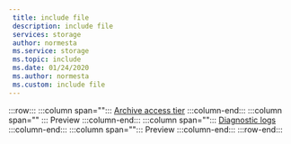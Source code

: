 ```yaml
---
 title: include file
 description: include file
 services: storage
 author: normesta
 ms.service: storage
 ms.topic: include
 ms.date: 01/24/2020
 ms.author: normesta
 ms.custom: include file
---
```



:::row:::
   :::column span=""::: [Archive access tier](https://docs.microsoft.com/azure/storage/blobs/storage-blob-storage-tiers.) :::column-end::: :::column span="" ::: Preview :::column-end::: 
   :::column span=""::: [Diagnostic logs](https://docs.microsoft.com/azure/storage/common/storage-analytics-logging) :::column-end::: :::column span="":::
      Preview :::column-end:::
:::row-end:::


